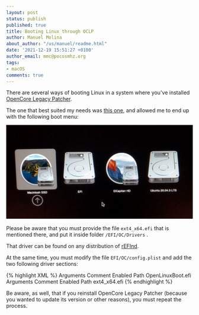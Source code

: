 ```yaml
---
layout: post
status: publish
published: true
title: Booting Linux through OCLP
author: Manuel Molina
about_author: "/us/manuel/readme.html"
date: '2021-12-19 15:51:27 +0100'
author_email: mmc@pocosmhz.org
tags:
- macOS
comments: true
---
```

There are several ways of booting Linux in a system where you've installed [OpenCore Legacy Patcher](https://dortania.github.io/OpenCore-Legacy-Patcher/).

The one that best suited my needs was [this one](https://dortania.github.io/OpenCore-Multiboot/oc/linux.html#method-a-openlinuxboot), and allowed me to end up with the following boot menu:

![OCLP boot menu](/content/images/2021-12-19-booting-linux-through-oclp/oclp_boot_menu-1024x514.jpg)

Please be aware that you must provide the file `ext4_x64.efi` that is mentioned there, and put it inside folder `/EFI/OC/Drivers` .

That driver can be found on any distribution of [rEFInd](http://www.rodsbooks.com/refind/index.html).

At the same time, you must modify the file `EFI/OC/config.plist` and add the two following driver sections:

{% highlight XML %}
            <dict>
                <key>Arguments</key>
                <string></string>
                <key>Comment</key>
                <string></string>
                <key>Enabled</key>
                <true/>
                <key>Path</key>
                <string>OpenLinuxBoot.efi</string>
            </dict>
            <dict>
                <key>Arguments</key>
                <string></string>
                <key>Comment</key>
                <string></string>
                <key>Enabled</key>
                <true/>
                <key>Path</key>
                <string>ext4_x64.efi</string>
            </dict>
{% endhighlight %}

Be aware, as well, that if you reinstall OpenCore Legacy Patcher (because you wanted to update its version or other reasons), you must repeat the process.
